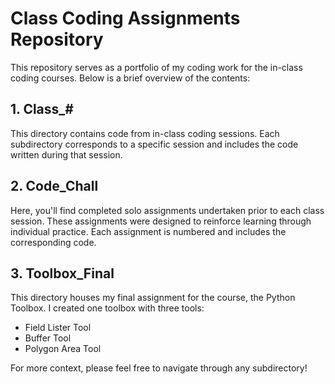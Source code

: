 # Class Coding Assignments Repository

This repository serves as a portfolio of my coding work for the in-class coding courses. Below is a brief overview of the contents:

## 1. Class_#

This directory contains code from in-class coding sessions. Each subdirectory corresponds to a specific session and includes the code written during that session.

## 2. Code_Chall

Here, you'll find completed solo assignments undertaken prior to each class session. These assignments were designed to reinforce learning through individual practice. Each assignment is numbered and includes the corresponding code.

## 3. Toolbox_Final

This directory houses my final assignment for the course, the Python Toolbox. I created one toolbox with three tools:
- Field Lister Tool
- Buffer Tool
- Polygon Area Tool

For more context, please feel free to navigate through any subdirectory!
